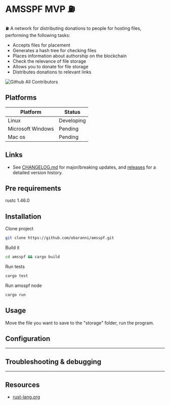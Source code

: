 # AMSSPF MVP ⛽

⛽ A network for distributing donations to people for hosting files, performing the following tasks:

- Accepts files for placement
- Generates a hash tree for checking files
- Places information about authorship on the blockchain
- Check the relevance of file storage
- Allows you to donate for file storage
- Distributes donations to relevant links

![Github All Contributors](https://img.shields.io/github/all-contributors/obaranni/amsspf)

## Platforms

Platform| Status
------------ | -------------
Linux  | Developing
Microsoft Windows | Pending
Mac os | Pending

## Links

- See [CHANGELOG.md](./CHANGELOG.md) for major/breaking updates, and
  [releases](https://github.com/release-it/release-it/releases) for a detailed version history.

## Pre requirements

rustc 1.46.0

## Installation

Clone project

```bash
git clone https://github.com/obaranni/amsspf.git
```

Build it
```bash
cd amsspf && cargo build
```

Run tests 
```bash
cargo test
```

Run amsspf node
```bash
cargo run
```

## Usage

Move the file you want to save to the "storage" folder, run the program.


## Configuration

- --

## Troubleshooting & debugging

- --

## Resources

- [rust-lang.org](https://www.rust-lang.org/)